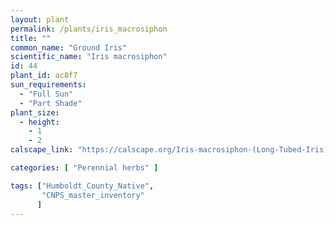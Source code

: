```yaml
---
layout: plant                                                              
permalink: /plants/iris_macrosiphon
title: ""
common_name: "Ground Iris"
scientific_name: "Iris macrosiphon"
id: 44
plant_id: ac8f7
sun_requirements:
  - "Full Sun"
  - "Part Shade"
plant_size:
  - height: 
    - 1
    - 2
calscape_link: "https://calscape.org/Iris-macrosiphon-(Long-Tubed-Iris)"

categories: [ "Perennial herbs" ]

tags: ["Humboldt_County_Native",
       "CNPS_master_inventory"
      ]
---
```



